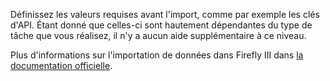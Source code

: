 Définissez les valeurs requises avant l'import, comme par exemple les clés d'API. Étant donné que celles-ci sont hautement dépendantes du type de tâche que vous réalisez, il n'y a aucun aide supplémentaire à ce niveau.

Plus d'informations sur l'importation de données dans Firefly III dans [la documentation officielle](https://firefly-iii.readthedocs.io/en/latest/).